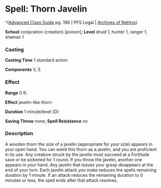 # Spell: Thorn Javelin

^([Advanced Class Guide][ss-thorn-javelin] pg. 196 | PFS Legal | [Archives of Nehtys][sn-thorn-javelin])

**School** conjuration (creation) [poison]; **Level** druid 1, hunter 1, ranger 1, shaman 1

### Casting

**Casting Time** 1 standard action  

**Components** V, S

### Effect

**Range** 0 ft.  

**Effect** javelin-like thorn  

**Duration** 1 minute/level (D)  

**Saving Throw** none; **Spell Resistance** no

### Description

A wooden thorn the size of a javelin (appropriate for your size) appears in your open hand. You can wield this thorn as a javelin, and you are proficient in its use. Any creature struck by the javelin must succeed at a Fortitude save or be sickened for 1 round. If you throw the javelin, another one appears in your hand. Any javelin that leaves your grasp disappears at the end of your turn. Each javelin attack you make reduces the spells remaining duration by 1 minute. If an attack reduces the remaining duration to 0 minutes or less, the spell ends after that attack resolves.

[ss-thorn-javelin]: http://paizo.com/products/btpy978v
[sn-thorn-javelin]: http://www.archivesofnethys.com/SpellDisplay.aspx?ItemName=Thorn%20Javelin